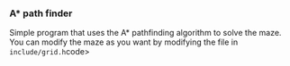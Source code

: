 <h3>A* path finder</h3>
<p>
 Simple program that uses the A* pathfinding algorithm to solve the maze.<br/>
 You can modify the maze as you want by modifying the file in <code>include/grid.h</code>code>
</p>
